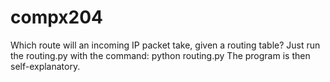 # compx204
Which route will an incoming IP packet take, given a routing table?
Just run the routing.py with the command: python routing.py
The program is then self-explanatory.
